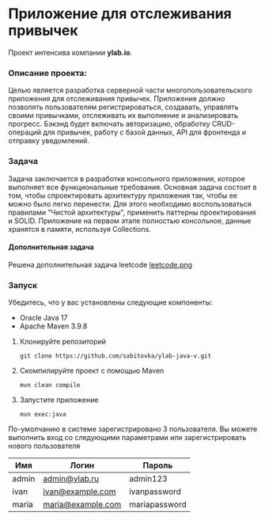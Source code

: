 # Приложение для отслеживания привычек

Проект интенсива компании **ylab.io**.

### Описание проекта:

Целью является разработка серверной части многопользовательского приложения для отслеживания привычек.
Приложение должно позволять пользователям регистрироваться, создавать, управлять своими привычками, отслеживать их
выполнение и анализировать прогресс. Бэкэнд будет включать авторизацию, обработку CRUD-операций для привычек, работу с
базой данных, API для фронтенда и отправку уведомлений.

### Задача
Задача заключается в разработке консольного приложения, которое выполняет все функциональные требования.
Основная задача состоит в том, чтобы спроектировать архитектуру приложения так, чтобы ее можно было легко перенести.
Для этого необходимо воспользоваться правилами "Чистой архитектуры", применить паттерны проектирования и SOLID.
Приложение на первом этапе полностью консольное, данные хранятся в памяти, используя Collections.

#### Дополнительная задача
Решена дополнительная задача leetcode
[leetcode.png](leetcode.png)

### Запуск
Убедитесь, что у вас установлены следующие компоненты:

- Oracle Java 17
- Apache Maven 3.9.8

1. Клонируйте репозиторий
   ```shell
   git clone https://github.com/sabitovka/ylab-java-v.git
   ```
2. Скомпилируйте проект с помощью Maven
   ```shell
   mvn clean compile
   ```
3. Запустите приложение
   ```shell
   mvn exec:java
   ```

По-умолчанию в системе зарегистрировано 3 пользователя. Вы можете выполнить вход со следующими параметрами или зарегистрировать нового пользователя

| Имя   | Логин             | Пароль        |
|-------|-------------------|---------------|
| admin | admin@ylab.ru     | admin123      |
| ivan  | ivan@example.com  | ivanpassword  |
| maria | maria@example.com | mariapassword |
